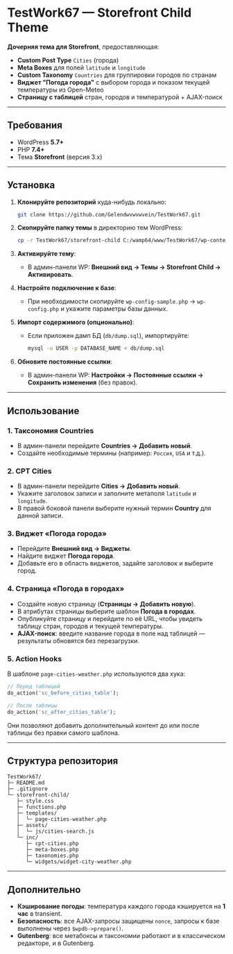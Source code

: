 # TestWork67 — Storefront Child Theme

**Дочерняя тема для Storefront**, предоставляющая:

* **Custom Post Type** `Cities` (города)
* **Meta Boxes** для полей `latitude` и `longitude`
* **Custom Taxonomy** `Countries` для группировки городов по странам
* **Виджет "Погода города"** с выбором города и показом текущей температуры из Open-Meteo
* **Страницу с таблицей** стран, городов и температурой + AJAX-поиск

---

## Требования

* WordPress **5.7+**
* PHP **7.4+**
* Тема **Storefront** (версия 3.x)

---

## Установка

1. **Клонируйте репозиторий** куда-нибудь локально:

   ```bash
   git clone https://github.com/Gelendwvwvwvein/TestWork67.git
   ```
2. **Скопируйте папку темы** в директорию тем WordPress:

   ```bash
   cp -r TestWork67/storefront-child C:/wamp64/www/TestWork67/wp-content/themes/
   ```
3. **Активируйте тему**:

   * В админ-панели WP: **Внешний вид → Темы → Storefront Child → Активировать**.
4. **Настройте подключение к базе**:

   * При необходимости скопируйте `wp-config-sample.php` → `wp-config.php` и укажите параметры базы данных.
5. **Импорт содержимого (опционально)**:

   * Если приложен дамп БД (`db/dump.sql`), импортируйте:

     ```bash
     mysql -u USER -p DATABASE_NAME < db/dump.sql
     ```
6. **Обновите постоянные ссылки**:

   * В админ-панели WP: **Настройки → Постоянные ссылки → Сохранить изменения** (без правок).

---

## Использование

### 1. Таксономия Countries

* В админ-панели перейдите **Countries → Добавить новый**.
* Создайте необходимые термины (например: `Россия`, `USA` и т.д.).

### 2. CPT Cities

* В админ-панели перейдите **Cities → Добавить новый**.
* Укажите заголовок записи и заполните метаполя `latitude` и `longitude`.
* В правой боковой панели выберите нужный термин **Country** для данной записи.

### 3. Виджет «Погода города»

* Перейдите **Внешний вид → Виджеты**.
* Найдите виджет **Погода города**.
* Добавьте его в область виджетов, задайте заголовок и выберите город.

### 4. Страница «Погода в городах»

* Создайте новую страницу (**Страницы → Добавить новую**).
* В атрибутах страницы выберите шаблон **Погода в городах**.
* Опубликуйте страницу и перейдите по её URL, чтобы увидеть таблицу стран, городов и текущей температуры.
* **AJAX-поиск**: введите название города в поле над таблицей — результаты обновятся без перезагрузки.

### 5. Action Hooks

В шаблоне `page-cities-weather.php` используются два хука:

```php
// Перед таблицей
do_action('sc_before_cities_table');

// После таблицы
do_action('sc_after_cities_table');
```

Они позволяют добавить дополнительный контент до или после таблицы без правки самого шаблона.

---

## Структура репозитория

```
TestWork67/
├─ README.md
├─ .gitignore
└─ storefront-child/
   ├─ style.css
   ├─ functions.php
   ├─ templates/
   │  └─ page-cities-weather.php
   ├─ assets/
   │  └─ js/cities-search.js
   └─ inc/
      ├─ cpt-cities.php
      ├─ meta-boxes.php
      ├─ taxonomies.php
      └─ widgets/widget-city-weather.php
```

---

## Дополнительно

* **Кэширование погоды**: температура каждого города кэшируется на **1 час** в transient.
* **Безопасность**: все AJAX-запросы защищены `nonce`, запросы к базе выполнены через `$wpdb->prepare()`.
* **Gutenberg**: все метабоксы и таксономии работают и в классическом редакторе, и в Gutenberg.
